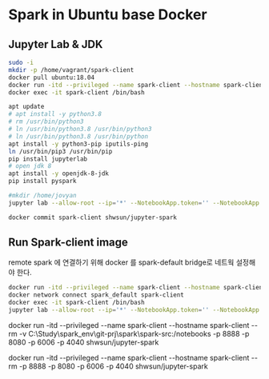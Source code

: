 # Spark in Ubuntu base Docker  

## Jupyter Lab & JDK  
```bash
sudo -i 
mkdir -p /home/vagrant/spark-client
docker pull ubuntu:18.04   
docker run -itd --privileged --name spark-client --hostname spark-client --rm -v /spark-client:/notebooks -p 8888 -p 8080 -p 6006 -p 4040 ubuntu:18.04
docker exec -it spark-client /bin/bash

apt update
# apt install -y python3.8
# rm /usr/bin/python3 
# ln /usr/bin/python3.8 /usr/bin/python3
# ln /usr/bin/python3.8 /usr/bin/python  
apt install -y python3-pip iputils-ping
ln /usr/bin/pip3 /usr/bin/pip  
pip install jupyterlab
# open jdk 8 
apt install -y openjdk-8-jdk 
pip install pyspark

#mkdir /home/jovyan 
jupyter lab --allow-root --ip='*' --NotebookApp.token='' --NotebookApp.password='' --workspace='/notebooks' > /dev/null 2>&1 & 

docker commit spark-client shwsun/jupyter-spark

```


## Run Spark-client image 
remote spark 에 연결하기 위해 docker 를 spark-default bridge로 네트웍 설정해야 한다.  
```bash
docker run -itd --privileged --name spark-client --hostname spark-client --rm -v /home/shwsun/spark/client:/notebooks -p 8888 -p 8080 -p 6006 -p 4040 --gpus all shwsun/jupyter-spark
docker network connect spark_default spark-client
docker exec -it spark-client /bin/bash
jupyter lab --allow-root --ip='*' --NotebookApp.token='' --NotebookApp.password='' --workspace='/tf/notebooks' > /dev/null 2>&1 & 

```

docker run -itd --privileged --name spark-client --hostname spark-client --rm -v C:\Study\spark_env\git-prj\spark\spark-src:/notebooks -p 8888 -p 8080 -p 6006 -p 4040 shwsun/jupyter-spark

docker run -itd --privileged --name spark-client --hostname spark-client --rm -p 8888 -p 8080 -p 6006 -p 4040 shwsun/jupyter-spark
